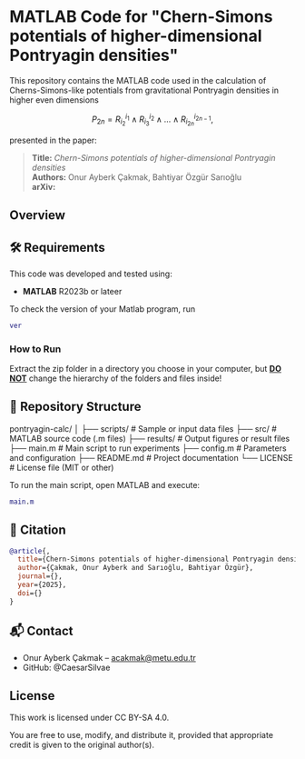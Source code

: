 # MATLAB Code for "Chern-Simons potentials of higher-dimensional Pontryagin densities"

This repository contains the MATLAB code used in the calculation of Cherns-Simons-like potentials from gravitational Pontryagin densities in higher even dimensions
```math
P_{2n} = R^{i_1}_{i_2}\wedge R^{i_2}_{i_3}\wedge \dots \wedge R^{i_{2n-1}}_{i_{2n}},
```
presented in the paper:

> **Title:** *Chern-Simons potentials of higher-dimensional Pontryagin densities*<br>
> **Authors:** Onur Ayberk Çakmak, Bahtiyar Özgür Sarıoğlu<br>
> **arXiv:** [](https://arxiv.org/)

## Overview


## 🛠 Requirements
This code was developed and tested using:
- **MATLAB** R2023b or lateer
  
To check the version of your Matlab program, run
```matlab
ver
```

### How to Run
Extract the zip folder in a directory you choose in your computer, but <ins>**DO NOT**</ins> change the hierarchy of the folders and files inside!

## 📁 Repository Structure
pontryagin-calc/
│
├── scripts/            # Sample or input data files
├── src/                # MATLAB source code (.m files)
├── results/            # Output figures or result files
├── main.m              # Main script to run experiments
├── config.m            # Parameters and configuration
├── README.md           # Project documentation
└── LICENSE             # License file (MIT or other)

To run the main script, open MATLAB and execute:
```matlab
main.m
```

## 📝 Citation
```bibtex
@article{,
  title={Chern-Simons potentials of higher-dimensional Pontryagin densities},
  author={Çakmak, Onur Ayberk and Sarıoğlu, Bahtiyar Özgür},  
  journal={},
  year={2025},
  doi={}
}
```

## 📬 Contact
- Onur Ayberk Çakmak – acakmak@metu.edu.tr
- GitHub: @CaesarSilvae

## License
This work is licensed under CC BY-SA 4.0.

You are free to use, modify, and distribute it, provided that appropriate credit is given to the original author(s).
